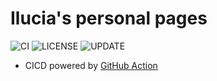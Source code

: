 # Ilucia's personal pages
![CI](https://github.com/HanyuuLu/HanyuuLu.github.io/workflows/CI/badge.svg?branch=src)
![LICENSE](https://img.shields.io/github/license/Ilucia/ilucia.github.io)
![UPDATE](https://img.shields.io/github/last-commit/Ilucia/ilucia.github.io/src)

* CICD powered by [GitHub Action](https://github.com/HanyuuLu/HanyuuLu.github.io/actions?query=workflow%3ACI)
